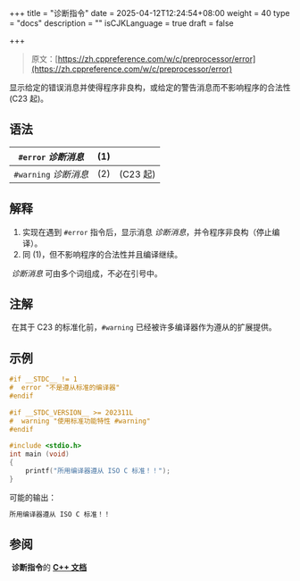 +++
title = "诊断指令"
date = 2025-04-12T12:24:54+08:00
weight = 40
type = "docs"
description = ""
isCJKLanguage = true
draft = false

+++

> 原文：[https://zh.cppreference.com/w/c/preprocessor/error](https://zh.cppreference.com/w/c/preprocessor/error)

​	显示给定的错误消息并使得程序非良构，或给定的警告消息而不影响程序的合法性(C23 起)。

## 语法

| `#error` *诊断消息*   | (1)  |          |
| --------------------- | ---- | -------- |
| `#warning` *诊断消息* | (2)  | (C23 起) |

## 解释

1) 实现在遇到 `#error` 指令后，显示消息 *诊断消息*，并令程序非良构（停止编译）。
2) 同 (1)，但不影响程序的合法性并且编译继续。

​	*诊断消息* 可由多个词组成，不必在引号中。

## 注解

​	在其于 C23 的标准化前，`#warning` 已经被许多编译器作为遵从的扩展提供。

## 示例

```c
#if __STDC__ != 1
#  error "不是遵从标准的编译器"
#endif
 
#if __STDC_VERSION__ >= 202311L
#  warning "使用标准功能特性 #warning"
#endif
 
#include <stdio.h>
int main (void)
{
    printf("所用编译器遵从 ISO C 标准！！");
}
```

可能的输出：

```txt
所用编译器遵从 ISO C 标准！！
```

## 参阅

​	**诊断指令**的 **[C++ 文档](https://zh.cppreference.com/w/cpp/preprocessor/error)**

